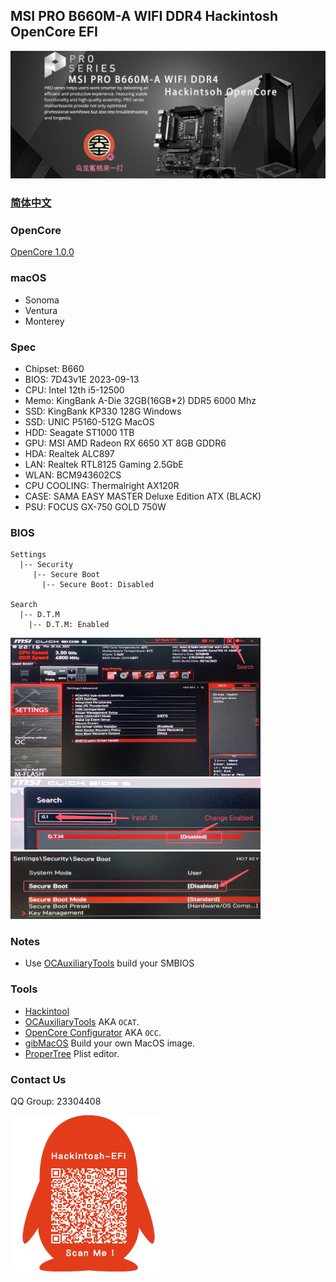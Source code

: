 ## MSI PRO B660M-A WIFI DDR4 Hackintosh OpenCore EFI

![image](Screenshot/Motherbord.jpg)

### [简体中文](README.zh_CN.md)


### OpenCore

[OpenCore 1.0.0](https://github.com/acidanthera/OpenCorePkg)


### macOS

- Sonoma
- Ventura
- Monterey


### Spec

- Chipset: B660
- BIOS: 7D43v1E 2023-09-13
- CPU: Intel 12th i5-12500
- Memo: KingBank A-Die 32GB(16GB*2) DDR5 6000 Mhz
- SSD: KingBank  KP330 128G Windows
- SSD: UNIC P5160-512G MacOS
- HDD: Seagate ST1000 1TB
- GPU: MSI AMD Radeon RX 6650 XT 8GB GDDR6
- HDA: Realtek ALC897
- LAN: Realtek RTL8125 Gaming  2.5GbE
- WLAN: BCM943602CS
- CPU COOLING: Thermalright AX120R
- CASE:  SAMA EASY MASTER Deluxe Edition ATX (BLACK)
- PSU:  FOCUS GX-750 GOLD 750W


### BIOS

```
Settings
  |-- Security
     |-- Secure Boot
       |-- Secure Boot: Disabled
       
Search
  |-- D.T.M
    |-- D.T.M: Enabled
```

<img src="Screenshot/Search.png" alt="image" style="zoom:50%;" />

<img src="Screenshot/D.T.M.png" alt="image" style="zoom:50%;" />

<img src="Screenshot/SecureBoot.png" alt="image" style="zoom:50%;" />



### Notes

 - Use [OCAuxiliaryTools](https://github.com/ic005k/OCAuxiliaryTools) build your SMBIOS


### Tools

- [Hackintool](https://github.com/headkaze/Hackintool) 
- [OCAuxiliaryTools](https://github.com/ic005k/OCAuxiliaryTools) AKA `OCAT`.
- [OpenCore Configurator](https://mackie100projects.altervista.org/opencore-configurator/) AKA `OCC`.
- [gibMacOS](https://github.com/corpnewt/gibMacOS) Build your own MacOS image.
- [ProperTree](https://github.com/corpnewt/ProperTree) Plist editor.


### Contact Us

QQ Group: 23304408

![image](Screenshot/QRCode.png)
